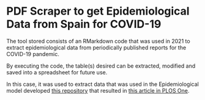 # PDF Scraper to get Epidemiological Data from Spain for COVID-19

The tool stored consists of an RMarkdown code that was used in 2021 to extract epidemiological data from periodically published reports for the COVID-19 pandemic.

By executing the code, the table(s) desired can be extracted, modified and saved into a spreadsheet for future use. 

In this case, it was used to extract data that was used in the Epidemiological model developed [this repository](https://github.com/EnvBioProM/COVID_Model) that resulted in [this article in PLOS One](https://doi.org/10.1371/journal.pone.0248243).

